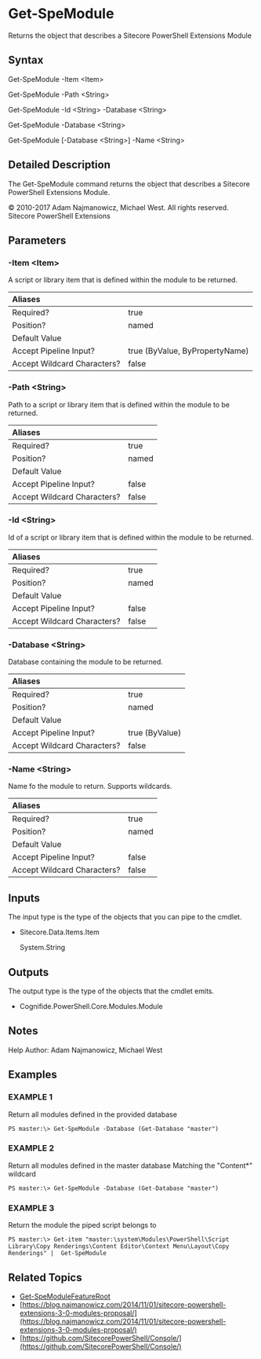 # Get-SpeModule

Returns the object that describes a Sitecore PowerShell Extensions Module

## Syntax

Get-SpeModule -Item &lt;Item&gt;

Get-SpeModule -Path &lt;String&gt;

Get-SpeModule -Id &lt;String&gt; -Database &lt;String&gt;

Get-SpeModule -Database &lt;String&gt;

Get-SpeModule \[-Database &lt;String&gt;\] -Name &lt;String&gt;

## Detailed Description

The Get-SpeModule command returns the object that describes a Sitecore PowerShell Extensions Module.

© 2010-2017 Adam Najmanowicz, Michael West. All rights reserved. Sitecore PowerShell Extensions

## Parameters

### -Item  &lt;Item&gt;

A script or library item that is defined within the module to be returned.

| Aliases |  |
| :--- | :--- |
| Required? | true |
| Position? | named |
| Default Value |  |
| Accept Pipeline Input? | true \(ByValue, ByPropertyName\) |
| Accept Wildcard Characters? | false |

### -Path  &lt;String&gt;

Path to a script or library item that is defined within the module to be returned.

| Aliases |  |
| :--- | :--- |
| Required? | true |
| Position? | named |
| Default Value |  |
| Accept Pipeline Input? | false |
| Accept Wildcard Characters? | false |

### -Id  &lt;String&gt;

Id of a script or library item that is defined within the module to be returned.

| Aliases |  |
| :--- | :--- |
| Required? | true |
| Position? | named |
| Default Value |  |
| Accept Pipeline Input? | false |
| Accept Wildcard Characters? | false |

### -Database  &lt;String&gt;

Database containing the module to be returned.

| Aliases |  |
| :--- | :--- |
| Required? | true |
| Position? | named |
| Default Value |  |
| Accept Pipeline Input? | true \(ByValue\) |
| Accept Wildcard Characters? | false |

### -Name  &lt;String&gt;

Name fo the module to return. Supports wildcards.

| Aliases |  |
| :--- | :--- |
| Required? | true |
| Position? | named |
| Default Value |  |
| Accept Pipeline Input? | false |
| Accept Wildcard Characters? | false |

## Inputs

The input type is the type of the objects that you can pipe to the cmdlet.

* Sitecore.Data.Items.Item

  System.String

## Outputs

The output type is the type of the objects that the cmdlet emits.

* Cognifide.PowerShell.Core.Modules.Module 

## Notes

Help Author: Adam Najmanowicz, Michael West

## Examples

### EXAMPLE 1

Return all modules defined in the provided database

```text
PS master:\> Get-SpeModule -Database (Get-Database "master")
```

### EXAMPLE 2

Return all modules defined in the master database Matching the "Content\*" wildcard

```text
PS master:\> Get-SpeModule -Database (Get-Database "master")
```

### EXAMPLE 3

Return the module the piped script belongs to

```text
PS master:\> Get-item "master:\system\Modules\PowerShell\Script Library\Copy Renderings\Content Editor\Context Menu\Layout\Copy Renderings" |  Get-SpeModule
```

## Related Topics

* [Get-SpeModuleFeatureRoot](get-spemodulefeatureroot.md)
* [https://blog.najmanowicz.com/2014/11/01/sitecore-powershell-extensions-3-0-modules-proposal/](https://blog.najmanowicz.com/2014/11/01/sitecore-powershell-extensions-3-0-modules-proposal/) 
* [https://github.com/SitecorePowerShell/Console/](https://github.com/SitecorePowerShell/Console/) 

